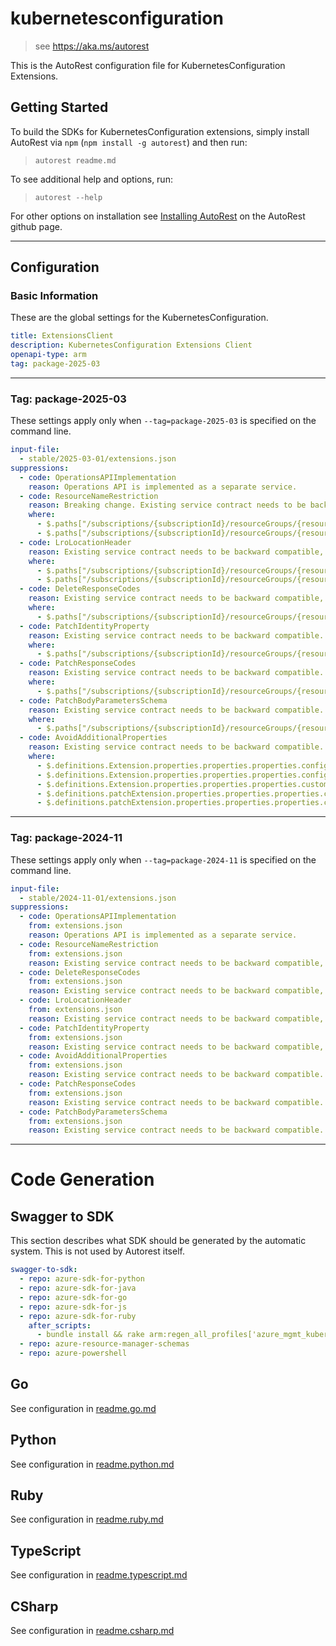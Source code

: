 # kubernetesconfiguration

> see https://aka.ms/autorest

This is the AutoRest configuration file for KubernetesConfiguration Extensions.

## Getting Started

To build the SDKs for KubernetesConfiguration extensions, simply install AutoRest via `npm` (`npm install -g autorest`) and then run:

> `autorest readme.md`

To see additional help and options, run:

> `autorest --help`

For other options on installation see [Installing AutoRest](https://aka.ms/autorest/install) on the AutoRest github page.

---

## Configuration

### Basic Information

These are the global settings for the KubernetesConfiguration.

``` yaml
title: ExtensionsClient
description: KubernetesConfiguration Extensions Client
openapi-type: arm
tag: package-2025-03
```

---

### Tag: package-2025-03

These settings apply only when `--tag=package-2025-03` is specified on the command line.

``` yaml $(tag) == 'package-2025-03'
input-file:
  - stable/2025-03-01/extensions.json
suppressions:
  - code: OperationsAPIImplementation
    reason: Operations API is implemented as a separate service.
  - code: ResourceNameRestriction
    reason: Breaking change. Existing service contract needs to be backward compatible.
    where:
      - $.paths["/subscriptions/{subscriptionId}/resourceGroups/{resourceGroupName}/providers/{clusterRp}/{clusterResourceName}/{clusterName}/providers/Microsoft.KubernetesConfiguration/extensions/{extensionName}"]
      - $.paths["/subscriptions/{subscriptionId}/resourceGroups/{resourceGroupName}/providers/{clusterRp}/{clusterResourceName}/{clusterName}/providers/Microsoft.KubernetesConfiguration/extensions/{extensionName}/operations/{operationId}"]
  - code: LroLocationHeader
    reason: Existing service contract needs to be backward compatible, 202 operations return Azure-Async-Operation header. Tracking a work item to add Location header in the upcoming API version.
    where:
      - $.paths["/subscriptions/{subscriptionId}/resourceGroups/{resourceGroupName}/providers/{clusterRp}/{clusterResourceName}/{clusterName}/providers/Microsoft.KubernetesConfiguration/extensions/{extensionName}"].delete.responses.202
      - $.paths["/subscriptions/{subscriptionId}/resourceGroups/{resourceGroupName}/providers/{clusterRp}/{clusterResourceName}/{clusterName}/providers/Microsoft.KubernetesConfiguration/extensions/{extensionName}"].patch.responses.202
  - code: DeleteResponseCodes
    reason: Existing service contract needs to be backward compatible, force delete does synchronous delete and returns 200.
    where:
      - $.paths["/subscriptions/{subscriptionId}/resourceGroups/{resourceGroupName}/providers/{clusterRp}/{clusterResourceName}/{clusterName}/providers/Microsoft.KubernetesConfiguration/extensions/{extensionName}"].delete
  - code: PatchIdentityProperty
    reason: Existing service contract needs to be backward compatible.
    where:
      - $.paths["/subscriptions/{subscriptionId}/resourceGroups/{resourceGroupName}/providers/{clusterRp}/{clusterResourceName}/{clusterName}/providers/Microsoft.KubernetesConfiguration/extensions/{extensionName}"].patch.parameters[7]
  - code: PatchResponseCodes
    reason: Existing service contract needs to be backward compatible.
    where:
      - $.paths["/subscriptions/{subscriptionId}/resourceGroups/{resourceGroupName}/providers/{clusterRp}/{clusterResourceName}/{clusterName}/providers/Microsoft.KubernetesConfiguration/extensions/{extensionName}"].patch
  - code: PatchBodyParametersSchema
    reason: Existing service contract needs to be backward compatible.
    where:
      - $.paths["/subscriptions/{subscriptionId}/resourceGroups/{resourceGroupName}/providers/{clusterRp}/{clusterResourceName}/{clusterName}/providers/Microsoft.KubernetesConfiguration/extensions/{extensionName}"].patch.parameters[7].schema.properties.properties
  - code: AvoidAdditionalProperties
    reason: Existing service contract needs to be backward compatible.
    where:
      - $.definitions.Extension.properties.properties.properties.configurationSettings
      - $.definitions.Extension.properties.properties.properties.configurationProtectedSettings
      - $.definitions.Extension.properties.properties.properties.customLocationSettings
      - $.definitions.patchExtension.properties.properties.properties.configurationSettings
      - $.definitions.patchExtension.properties.properties.properties.configurationProtectedSettings
```

---

### Tag: package-2024-11

These settings apply only when `--tag=package-2024-11` is specified on the command line.

``` yaml $(tag) == 'package-2024-11'
input-file:
  - stable/2024-11-01/extensions.json
suppressions:
  - code: OperationsAPIImplementation
    from: extensions.json
    reason: Operations API is implemented as a separate service.
  - code: ResourceNameRestriction
    from: extensions.json
    reason: Existing service contract needs to be backward compatible, pattern validation exists in RP.
  - code: DeleteResponseCodes
    from: extensions.json
    reason: Existing service contract needs to be backward compatible, force delete does synchronous delete and returns 200.
  - code: LroLocationHeader
    from: extensions.json
    reason: Existing service contract needs to be backward compatible, 202 operations return Azure-Async-Operation header.
  - code: PatchIdentityProperty
    from: extensions.json
    reason: Existing service contract needs to be backward compatible, service does not use/allow identity.
  - code: AvoidAdditionalProperties
    from: extensions.json
    reason: Existing service contract needs to be backward compatible.
  - code: PatchResponseCodes
    from: extensions.json
    reason: Existing service contract needs to be backward compatible.  
  - code: PatchBodyParametersSchema
    from: extensions.json
    reason: Existing service contract needs to be backward compatible.  
```

---

# Code Generation

## Swagger to SDK

This section describes what SDK should be generated by the automatic system.
This is not used by Autorest itself.

``` yaml $(swagger-to-sdk)
swagger-to-sdk:
  - repo: azure-sdk-for-python
  - repo: azure-sdk-for-java
  - repo: azure-sdk-for-go
  - repo: azure-sdk-for-js
  - repo: azure-sdk-for-ruby
    after_scripts:
      - bundle install && rake arm:regen_all_profiles['azure_mgmt_kubernetesconfiguration']
  - repo: azure-resource-manager-schemas
  - repo: azure-powershell
```

## Go

See configuration in [readme.go.md](./readme.go.md)

## Python

See configuration in [readme.python.md](./readme.python.md)

## Ruby

See configuration in [readme.ruby.md](./readme.ruby.md)

## TypeScript

See configuration in [readme.typescript.md](./readme.typescript.md)

## CSharp

See configuration in [readme.csharp.md](./readme.csharp.md)
